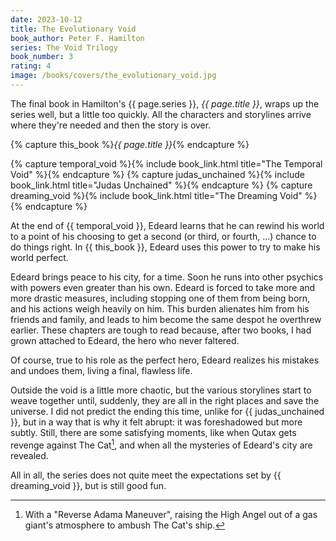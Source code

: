 ```yaml
---
date: 2023-10-12
title: The Evolutionary Void
book_author: Peter F. Hamilton
series: The Void Trilogy
book_number: 3
rating: 4
image: /books/covers/the_evolutionary_void.jpg
---
```


The final book in <span class="author-name">Hamilton</span>'s <span
class="book-series">{{ page.series }}</span>, <cite class="book-title">{{
page.title }}</cite>, wraps up the series well, but a little too quickly. All
the characters and storylines arrive where they're needed and then the story
is over.

{% capture this_book %}<cite class="book-title">{{ page.title }}</cite>{% endcapture %}

{% capture temporal_void %}{% include book_link.html title="The Temporal Void" %}{% endcapture %}
{% capture judas_unchained %}{% include book_link.html title="Judas Unchained" %}{% endcapture %}
{% capture dreaming_void %}{% include book_link.html title="The Dreaming Void" %}{% endcapture %}

At the end of {{ temporal_void }}, Edeard learns that he can rewind his world
to a point of his choosing to get a second (or third, or fourth, ...) chance
to do things right. In {{ this_book }}, Edeard uses this power to try to make
his world perfect.

Edeard brings peace to his city, for a time. Soon he runs into other psychics
with powers even greater than his own. Edeard is forced to take more and more
drastic measures, including stopping one of them from being born, and his
actions weigh heavily on him. This burden alienates him from his friends and
family, and leads to him become the same despot he overthrew earlier. These
chapters are tough to read because, after two books, I had grown attached to
Edeard, the hero who never faltered.

Of course, true to his role as the perfect hero, Edeard realizes his mistakes
and undoes them, living a final, flawless life.

Outside the void is a little more chaotic, but the various storylines start to
weave together until, suddenly, they are all in the right places and save the
universe. I did not predict the ending this time, unlike for {{
judas_unchained }}, but in a way that is why it felt abrupt: it was
foreshadowed but more subtly. Still, there are some satisfying moments, like
when Qutax gets revenge against The Cat[^adama], and when all the mysteries of
Edeard's city are revealed.

All in all, the series does not quite meet the expectations set by {{
dreaming_void }}, but is still good fun.

[^adama]:
    With a "Reverse Adama Maneuver", raising the High Angel out of a gas
    giant's atmosphere to ambush The Cat's ship.
